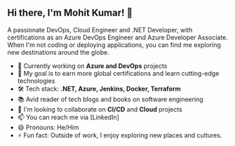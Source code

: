 ## Hi there, I'm Mohit Kumar! 👋

A passionate  DevOps, Cloud Engineer and .NET Developer, with certifications as an Azure DevOps Engineer and Azure Developer Associate. 
When I'm not coding or deploying applications, you can find me exploring new destinations around the globe.

- 🔭 Currently working on **Azure and DevOps** projects
- 🌱 My goal is to earn more global certifications and learn cutting-edge technologies
- 🛠️ Tech stack: **.NET, Azure, Jenkins, Docker, Terraform**
- 📚 Avid reader of tech blogs and books on software engineering
- 💬 I'm looking to collaborate on **CI/CD** and **Cloud** projects
- 📫 You can reach me via [LinkedIn]
- 😄 Pronouns: He/Him
- ⚡ Fun fact:  Outside of work, I enjoy exploring new places and cultures.

<!---
imohit14/imohit14 is a ✨ special ✨ repository because its `README.md` (this file) appears on your GitHub profile.
You can click the Preview link to take a look at your changes.
--->
